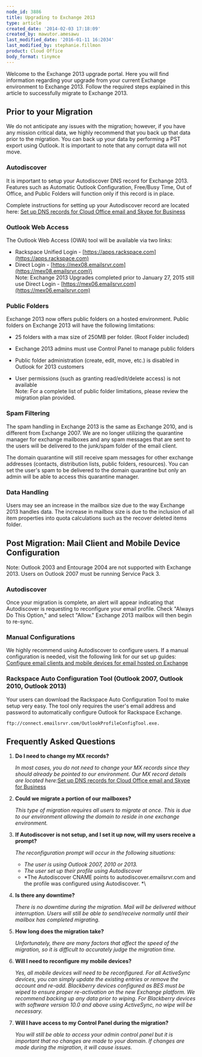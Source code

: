 ```yaml
---
node_id: 3886
title: Upgrading to Exchange 2013
type: article
created_date: '2014-02-03 17:18:09'
created_by: mawutor.amesawu
last_modified_date: '2016-01-11 16:2034'
last_modified_by: stephanie.fillmon
product: Cloud Office
body_format: tinymce
---
```


Welcome to the Exchange 2013 upgrade portal. Here you will find
information regarding your upgrade from your current Exchange
environment to Exchange 2013. Follow the required steps explained in
this article to successfully migrate to Exchange 2013.

Prior to your Migration
-----------------------

We do not anticipate any issues with the migration; however, if you have
any mission critical data, we highly recommend that you back up that
data prior to the migration. You can back up your data by performing a
PST export using Outlook.  It is important to note that any corrupt data
will not move.

### Autodiscover

It is important to setup your Autodiscover DNS record for Exchange 2013.
Features such as Automatic Outlook Configuration, Free/Busy Time, Out of
Office, and Public Folders will function only if this record is in
place.

Complete instructions for setting up your Autodiscover record are
located here: [Set up DNS records for Cloud Office email and Skype for
Business](https://www.rackspace.com/knowledge_center/article/set-up-dns-records-for-cloud-office-email-and-skype-for-business)

### Outlook Web Access

The Outlook Web Access (OWA) tool will be available via two links:

-   Rackspace Unified Login -
    [https://apps.rackspace.com](https://apps.rackspace.com)
-   Direct Login -
    [https://mex08.emailsrvr.com](https://mex08.emailsrvr.com)\
     \
     Note: Exchange 2013 Upgrades completed prior to January 27, 2015
    still use Direct Login -
    [https://mex06.emailsrvr.com](https://mex06.emailsrvr.com)

### Public Folders

Exchange 2013 now offers public folders on a hosted environment. Public
folders on Exchange 2013 will have the following limitations:

-   25 folders with a max size of 250MB per folder. (Root Folder
    included)
-   Exchange 2013 admins must use Control Panel to manage public folders

-   Public folder administration (create, edit, move, etc.) is disabled
    in Outlook for 2013 customers

-   User permissions (such as granting read/edit/delete access) is not
    available\
     Note: For a complete list of public folder limitations, please
    review the migration plan provided.

### Spam Filtering

The spam handling in Exchange 2013 is the same as Exchange 2010, and is
different from Exchange 2007. We are no longer utilizing the quarantine
manager for exchange mailboxes and any spam messages that are sent to
the users will be delivered to the junk/spam folder of the email client.

The domain quarantine will still receive spam messages for other
exchange addresses (contacts, distribution lists, public folders,
resources). You can set the user's spam to be delivered to the domain
quarantine but only an admin will be able to access this quarantine
manager.

### Data Handling

Users may see an increase in the mailbox size due to the way Exchange
2013 handles data. The increase in mailbox size is due to the inclusion
of all item properties into quota calculations such as the recover
deleted items folder.

Post Migration: Mail Client and Mobile Device Configuration
-----------------------------------------------------------

Note: Outlook 2003 and Entourage 2004 are not supported with Exchange
2013. Users on Outlook 2007 must be running Service Pack 3.

### Autodiscover

Once your migration is complete, an alert will appear indicating that
Autodiscover is requesting to reconfigure your email profile. Check 
"Always Do This Option," and select  "Allow." Exchange 2013 mailbox will
then begin to re-sync.

### Manual Configurations

We highly recommend using Autodiscover to configure users. If a manual
configuration is needed, visit the following link for our set up guides:
[Configure email clients and mobile devices for email hosted on
Exchange](https://www.rackspace.com/knowledge_center/article/configure-email-clients-and-mobile-devices-for-email-hosted-on-exchange)

 

### Rackspace Auto Configuration Tool (Outlook 2007, Outlook 2010, Outlook 2013)

Your users can download the Rackspace Auto Configuration Tool to make
setup very easy. The tool only requires the user's email address and
password to automatically configure Outlook for Rackspace Exchange.

    ftp://connect.emailsrvr.com/OutlookProfileConfigTool.exe.

Frequently Asked Questions
--------------------------

1.  **Do I need to change my MX records?**

    *In most cases, you do not need to change your MX records since they
    should already be pointed to our environment. Our MX record details
    are located here:*[Set up DNS records for Cloud Office email and
    Skype for
    Business](https://www.rackspace.com/knowledge_center/article/set-up-dns-records-for-cloud-office-email-and-skype-for-business)

2.  **Could we migrate a portion of our mailboxes?**

    *This type of migration requires all users to migrate at once. This
    is due to our environment allowing the domain to reside in one
    exchange environment.*

3.  **If Autodiscover is not setup, and I set it up now, will my users
    receive a prompt?**

    *The reconfiguration prompt will occur in the following situations:*

    -   *The user is using Outlook 2007, 2010 or 2013.*
    -   *The user set up their profile using Autodiscover*
    -   *The Autodiscover CNAME points to autodiscover.emailsrvr.com and
        the profile was configured using Autodiscover. *\
          

4.  **Is there any downtime?**

    *There is no downtime during the migration. Mail will be delivered
    without interruption. Users will still be able to send/receive
    normally until their mailbox has completed migrating.*

5.  **How long does the migration take?**

    *Unfortunately, there are many factors that affect the speed of the
    migration, so it is difficult to accurately judge the migration
    time.*

6.  **Will I need to reconfigure my mobile devices?**

    *Yes, all mobile devices will need to be reconfigured. For all
    ActiveSync devices, you can simply update the existing entries or
    remove the account and re-add. Blackberry devices configured as BES
    must be wiped to ensure proper re-activation on the new Exchange
    platform. We recommend backing up any data prior to wiping. For
    Blackberry devices with software version 10.0 and above using
    ActiveSync, no wipe will be necessary.*

7.  **Will I have access to my Control Panel during the migration?**

    *You will still be able to access your admin control panel but it is
    important that no changes are made to your domain. If changes are
    made during the migration, it will cause issues.*

 

